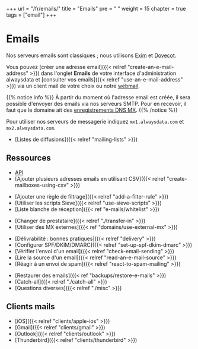 +++
url = "/fr/emails/"
title = "Emails"
pre = "<i class='fas fa-fw fa-paper-plane'></i> "
weight = 15
chapter = true
tags = ["email"]
+++

# Emails

Nos serveurs emails sont classiques ; nous utilisons [Exim](https://www.exim.org/) et [Dovecot](https://www.dovecot.org/).

Vous pouvez [créer une adresse email]({{< relref "create-an-e-mail-address" >}}) dans l'onglet **Emails** de votre interface d'administration alwaysdata et [consulter vos emails]({{< relref "use-an-e-mail-address" >}}) via un client mail de votre choix ou notre [webmail](https://webmail.alwaysdata.com).

{{% notice info %}}
À partir du moment où l'adresse email est créée, il sera possible d'envoyer des emails via nos serveurs SMTP. Pour en recevoir, il faut que le domaine ait des [enregistrements DNS MX](https://fr.wikipedia.org/wiki/Enregistrement_Mail_eXchanger).
{{% /notice %}}

Pour utiliser nos serveurs de messagerie indiquez `mx1.alwaysdata.com` et `mx2.alwaysdata.com`.

* [Listes de diffusions]({{< relref "mailing-lists" >}})

## Ressources

- [API](https://api.alwaysdata.com/v1/mailbox/doc/)
- [Ajouter plusieurs adresses emails en utilisant CSV]({{< relref "create-mailboxes-using-csv" >}})
* [Ajouter une règle de filtrage]({{< relref "add-a-filter-rule" >}})
* [Utiliser les scripts Sieve]({{< relref "use-sieve-scripts" >}})
* [Liste blanche de réception]({{< ref "e-mails/whitelist" >}})
- [Changer de prestataire]({{< relref "./transfer-in" >}})
- [Utiliser des MX externes]({{< ref "domains/use-external-mx" >}})
* [Délivrabilité : bonnes pratiques]({{< relref "delivery" >}})
* [Configurer SPF/DKIM/DMARC]({{< relref "set-up-spf-dkim-dmarc" >}})
* [Vérifier l'envoi d'un email]({{< relref "check-email-sending" >}})
* [Lire la source d'un email]({{< relref "read-an-e-mail-source" >}})
* [Réagir à un envoi de spam]({{< relref "react-to-spam-mailing" >}})
- [Restaurer des emails]({{< ref "backups/restore-e-mails" >}})
- [Catch-all]({{< relref "./catch-all" >}})
- [Questions diverses]({{< relref "./misc" >}})

## Clients mails

- [iOS]({{< relref "clients/apple-ios" >}})
- [Gmail]({{< relref "clients/gmail" >}})
- [Outlook]({{< relref "clients/outlook" >}})
- [Thunderbird]({{< relref "clients/thunderbird" >}})
